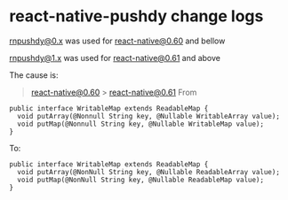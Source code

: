 # react-native-pushdy change logs

rnpushdy@0.x was used for react-native@0.60 and bellow

rnpushdy@1.x was used for react-native@0.61 and above

The cause is:
> react-native@0.60 > react-native@0.61
From
```
public interface WritableMap extends ReadableMap {
  void putArray(@Nonnull String key, @Nullable WritableArray value);
  void putMap(@Nonnull String key, @Nullable WritableMap value);
}
```
To:
```
public interface WritableMap extends ReadableMap {
  void putArray(@NonNull String key, @Nullable ReadableArray value);
  void putMap(@NonNull String key, @Nullable ReadableMap value);
}
```
